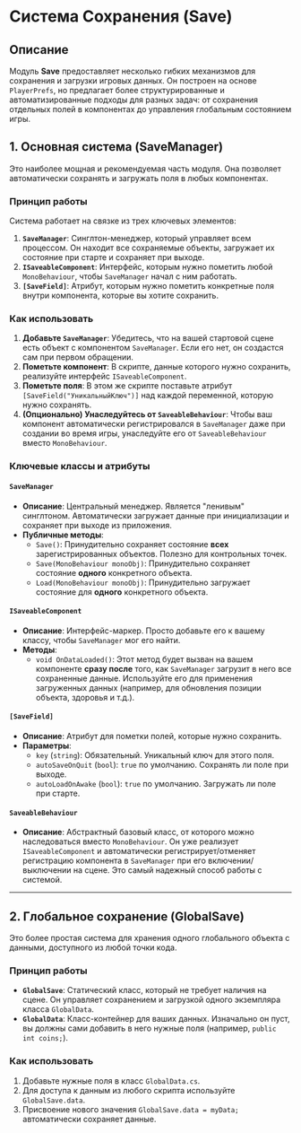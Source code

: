 
# Система Сохранения (Save)

## Описание

Модуль **Save** предоставляет несколько гибких механизмов для сохранения и загрузки игровых данных. Он построен на основе `PlayerPrefs`, но предлагает более структурированные и автоматизированные подходы для разных задач: от сохранения отдельных полей в компонентах до управления глобальным состоянием игры.

## 1. Основная система (SaveManager)

Это наиболее мощная и рекомендуемая часть модуля. Она позволяет автоматически сохранять и загружать поля в любых компонентах.

### Принцип работы

Система работает на связке из трех ключевых элементов:
1.  **`SaveManager`**: Синглтон-менеджер, который управляет всем процессом. Он находит все сохраняемые объекты, загружает их состояние при старте и сохраняет при выходе.
2.  **`ISaveableComponent`**: Интерфейс, которым нужно пометить любой `MonoBehaviour`, чтобы `SaveManager` начал с ним работать.
3.  **`[SaveField]`**: Атрибут, которым нужно пометить конкретные поля внутри компонента, которые вы хотите сохранить.

### Как использовать

1.  **Добавьте `SaveManager`**: Убедитесь, что на вашей стартовой сцене есть объект с компонентом `SaveManager`. Если его нет, он создастся сам при первом обращении.
2.  **Пометьте компонент**: В скрипте, данные которого нужно сохранить, реализуйте интерфейс `ISaveableComponent`.
3.  **Пометьте поля**: В этом же скрипте поставьте атрибут `[SaveField("УникальныйКлюч")]` над каждой переменной, которую нужно сохранять.
4.  **(Опционально) Унаследуйтесь от `SaveableBehaviour`**: Чтобы ваш компонент автоматически регистрировался в `SaveManager` даже при создании во время игры, унаследуйте его от `SaveableBehaviour` вместо `MonoBehaviour`.

### Ключевые классы и атрибуты

#### `SaveManager`
- **Описание**: Центральный менеджер. Является "ленивым" синглтоном. Автоматически загружает данные при инициализации и сохраняет при выходе из приложения.
- **Публичные методы**:
  - `Save()`: Принудительно сохраняет состояние **всех** зарегистрированных объектов. Полезно для контрольных точек.
  - `Save(MonoBehaviour monoObj)`: Принудительно сохраняет состояние **одного** конкретного объекта.
  - `Load(MonoBehaviour monoObj)`: Принудительно загружает состояние для **одного** конкретного объекта.

#### `ISaveableComponent`
- **Описание**: Интерфейс-маркер. Просто добавьте его к вашему классу, чтобы `SaveManager` мог его найти.
- **Методы**:
  - `void OnDataLoaded()`: Этот метод будет вызван на вашем компоненте **сразу после** того, как `SaveManager` загрузит в него все сохраненные данные. Используйте его для применения загруженных данных (например, для обновления позиции объекта, здоровья и т.д.).

#### `[SaveField]`
- **Описание**: Атрибут для пометки полей, которые нужно сохранить.
- **Параметры**:
  - `key` (`string`): Обязательный. Уникальный ключ для этого поля.
  - `autoSaveOnQuit` (`bool`): `true` по умолчанию. Сохранять ли поле при выходе.
  - `autoLoadOnAwake` (`bool`): `true` по умолчанию. Загружать ли поле при старте.

#### `SaveableBehaviour`
- **Описание**: Абстрактный базовый класс, от которого можно наследоваться вместо `MonoBehaviour`. Он уже реализует `ISaveableComponent` и автоматически регистрирует/отменяет регистрацию компонента в `SaveManager` при его включении/выключении на сцене. Это самый надежный способ работы с системой.

--- 

## 2. Глобальное сохранение (GlobalSave)

Это более простая система для хранения одного глобального объекта с данными, доступного из любой точки кода.

### Принцип работы

- **`GlobalSave`**: Статический класс, который не требует наличия на сцене. Он управляет сохранением и загрузкой одного экземпляра класса `GlobalData`.
- **`GlobalData`**: Класс-контейнер для ваших данных. Изначально он пуст, вы должны сами добавить в него нужные поля (например, `public int coins;`).

### Как использовать

1.  Добавьте нужные поля в класс `GlobalData.cs`.
2.  Для доступа к данным из любого скрипта используйте `GlobalSave.data`.
3.  Присвоение нового значения `GlobalSave.data = myData;` автоматически сохраняет данные.


